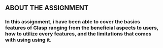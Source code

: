 ## **ABOUT THE ASSIGNMENT**

### In this assignment, i have been able to cover the basics features of Glasp ranging from the beneficial aspects to users, how to utilize every features, and the limitations that comes with using using it.

